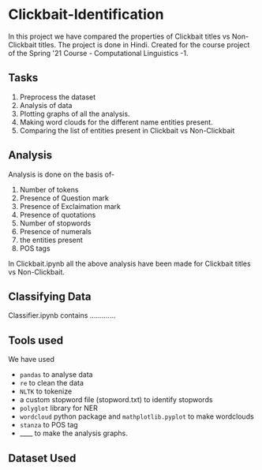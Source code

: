 # Clickbait-Identification
In this project we have compared the properties of Clickbait titles vs Non-Clickbait titles. <Write about classifiers>
The project is done in Hindi. Created for the course project of the Spring '21 Course - Computational Linguistics -1.

## Tasks
1. Preprocess the dataset
2. Analysis of data
3. Plotting graphs of all the analysis.
4. Making word clouds for the different name entities present.
5. Comparing the list of entities present in Clickbait vs Non-Clickbait
  
## Analysis
Analysis is done on the basis of-
1. Number of tokens
2. Presence of Question mark
3. Presence of Exclaimation mark
4. Presence of quotations
5. Number of stopwords
6. Presence of numerals
7. the entities present
8. POS tags

In Clickbait.ipynb all the above analysis have been made for Clickbait titles vs Non-Clickbait. 

## Classifying Data
Classifier.ipynb contains .............

## Tools used
We have used 
  - `pandas` to analyse data
  - `re` to clean the data
  - `NLTK` to tokenize
  - a custom stopword file (stopword.txt) to identify stopwords
  - `polyglot` library for NER
  - `wordcloud` python package and `mathplotlib.pyplot` to make wordclouds
  - `stanza` to POS tag
  - ____ to make the analysis graphs. 
  
## Dataset Used
